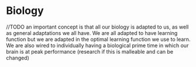 # Biology

//TODO an important concept is that all our biology is adapted to us, as well as general adaptations we all have. We are all adapted to have learning function but we are adapted in the optimal learning function we use to learn. We are also wired to individually having a biological prime time in which our brain is at peak performance \(research if this is malleable and can be changed\)

